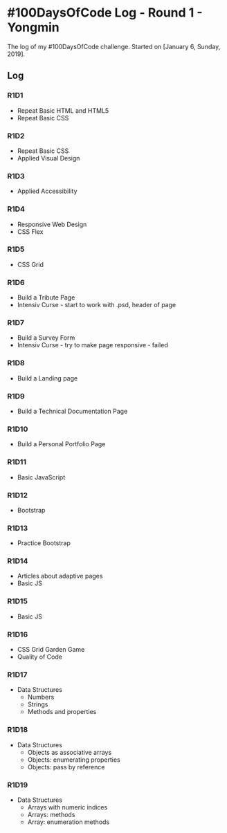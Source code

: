 # #100DaysOfCode Log - Round 1 - Yongmin

The log of my #100DaysOfCode challenge. Started on [January 6, Sunday, 2019].

## Log

### R1D1 
+ Repeat Basic HTML and HTML5
+ Repeat Basic CSS

### R1D2
+ Repeat Basic CSS
+ Applied Visual Design

### R1D3
+ Applied Accessibility

### R1D4
+ Responsive Web Design 
+ CSS Flex

### R1D5
+ CSS Grid

### R1D6
+ Build a Tribute Page
+ Intensiv Curse - start to work with .psd, header of page

### R1D7
+ Build a Survey Form
+ Intensiv Curse - try to make page responsive - failed

### R1D8
+ Build a Landing page

### R1D9
+ Build a Technical Documentation Page

### R1D10
+ Build a Personal Portfolio Page

### R1D11
+ Basic JavaScript

### R1D12
+ Bootstrap

### R1D13
+ Practice Bootstrap

### R1D14
+ Articles about adaptive pages
+ Basic JS

### R1D15
+ Basic JS

### R1D16
+ CSS Grid Garden Game
+ Quality of Code

### R1D17
+ Data Structures
  + Numbers
  + Strings
  + Methods and properties
  
### R1D18
+ Data Structures
  + Objects as associative arrays
  + Objects: enumerating properties
  + Objects: pass by reference

### R1D19
+ Data Structures
  + Arrays with numeric indices
  + Arrays: methods
  + Array: enumeration methods
